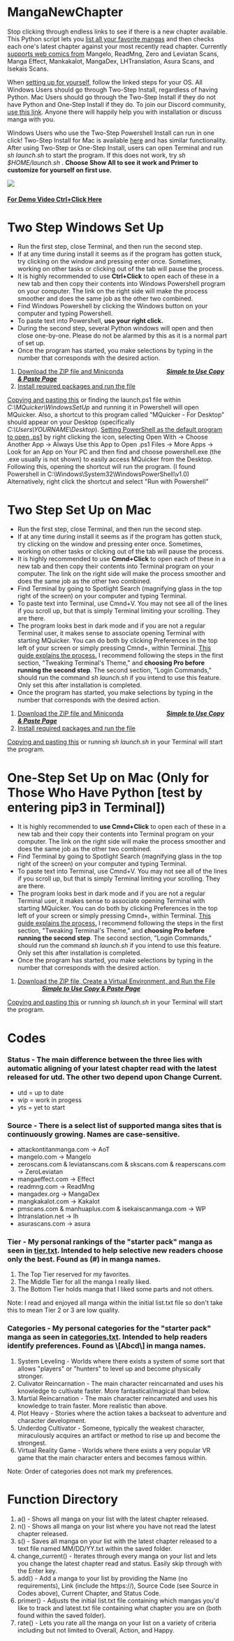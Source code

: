 # MangaNewChapter
<p>Stop clicking through endless links to see if there is a new chapter available. This Python script lets you <a href="README.md#function-directory">list all your favorite mangas</a> and then checks each one's latest chapter against your most recently read chapter. Currently <a href="README.md#Codes">supports web comics from</a> Mangelo, ReadMng, Zero and Leviatan Scans, Manga Effect, Mankakalot, MangaDex, LHTranslation, Asura Scans, and Isekais Scans.</p>

When <a href="#su">setting up for yourself</a>, follow the linked steps for your OS. All Windows Users should go through Two-Step Install, regardless of having Python. Mac Users should go through the Two-Step Install if they do not have Python and One-Step Install if they do. To join our Discord community, <a href="https://discord.gg/f7r8Emws8G">use this link</a>. Anyone there will happily help you with installation or discuss manga with you.

Windows Users who use the Two-Step Powershell Install can run in one click! Two-Step Install for Mac is available <a href="#2m">here</a> and has similar functionality. After using Two-Step or One-Step Install, users can open Terminal and run <em>sh launch.sh</em> to start the program. If this does not work, try <em>sh $HOME/launch.sh</em> . <b>Choose Show All to see it work and Primer to customize for yourself on first use.</b>

<img src="mcheck_ex.png"/>

<a href="https://youtu.be/AyZsZzuTAPg/" target="_blank"><h4><b>For Demo Video Ctrl+Click Here</b></h4></a>

<h1 id="su">Two Step Windows Set Up</h1>
<ul>
  <li>Run the first step, close Terminal, and then run the second step.</li>
  <li>If at any time during install it seems as if the program has gotten stuck, try clicking on the window and pressing enter once. Sometimes, working on other tasks or clicking out of the tab will pause the process.</li>
  <li>It is highly recommended to use <b>Ctrl+Click</b> to open each of these in a new tab and then copy their contents into Windows Powershell program on your computer. The link on the right side will make the process smoother and does the same job as the other two combined.</li>
  <li>Find Windows Powershell by clicking the Windows button on your computer and typing Powershell.</li>
  <li>To paste text into Powershell, <b>use your right click.</b></li>
  <li>During the second step, several Python windows will open and then close one-by-one. Please do not be alarmed by this as it is a normal part of set up.</li>
  <li>Once the program has started, you make selections by typing in the number that corresponds with the desired action.</li>
</ul>
<ol>
  <li><a href="WindowsSetUp\setup.ps1">Download the ZIP file and Miniconda</a> &nbsp;&nbsp;&nbsp;&nbsp;&nbsp;&nbsp;&nbsp;&nbsp;&nbsp;&nbsp;&nbsp;&nbsp;&nbsp;&nbsp;&nbsp;&nbsp;&nbsp;&nbsp;&nbsp;&nbsp;&nbsp;&nbsp;&nbsp;&nbsp;<a href="https://jacobk233811.github.io/MangaNewChapter/#windows-two-step"><em><b>Simple to Use Copy & Paste Page</em></b></a></li>
  <li><a href="WindowsSetUp\setup2.ps1">Install required packages and run the file</a></li>
</ol>
<p><a href="WindowsSetUp\launch.ps1">Copying and pasting this</a> or finding the launch.ps1 file within <em>C:\MQuicker\WindowsSetUp</em> and running it in Powershell will open MQuicker. Also, a shortcut to this program called "MQuicker - For Desktop" should appear on your Desktop (specifically <em>C:\Users\YOURNAME\Desktop</em>).
<a href="https://www.top-password.com/blog/set-ps1-script-to-open-with-powershell-by-default/">Setting PowerShell as the default program to open .ps1</a> by right clicking the icon, selecting Open With -> Choose Another App -> Always Use this App to Open .ps1 Files -> More Apps -> Look for an App on Your PC and then find and choose powershell.exe (the .exe usually is not shown) to easily access MQuicker from the Desktop. Following this, opening the shortcut will run the program.
(I found Powershell in C:\Windows\System32\WindowsPowerShell\v1.0) Alternatively, right click the shortcut and select "Run with Powershell"</p>

<h1 id="2m">Two Step Set Up on Mac</h1>
<ul>
  <li>Run the first step, close Terminal, and then run the second step.</li>
  <li>If at any time during install it seems as if the program has gotten stuck, try clicking on the window and pressing enter once. Sometimes, working on other tasks or clicking out of the tab will pause the process.</li>
  <li>It is highly recommended to use <b>Cmnd+Click</b> to open each of these in a new tab and then copy their contents into Terminal program on your computer. The link on the right side will make the process smoother and does the same job as the other two combined.</li>
  <li>Find Terminal by going to Spotlight Search (magnifying glass in the top right of the screen) on your computer and typing Terminal.</li>
  <li>To paste text into Terminal, use Cmnd+V. You may not see all of the lines if you scroll up, but that is simply Terminal limiting your scrolling. They are there.</li>
  <li>The program looks best in dark mode and if you are not a regular Terminal user, it makes sense to associate opening Terminal with starting MQuicker. You can do both by clicking Preferences in the top left of your screen or simply pressing Cmnd+, within Terminal. <a href="https://www.maketecheasier.com/customize-mac-terminal/">This guide explains the process.</a> I recommend following the steps in the first section, "Tweaking Terminal's Theme," and <b>choosing Pro before running the second step</b>. The second section, "Login Commands," should run the command <em>sh launch.sh</em> if you intend to use this feature. Only set this after installation is completed.</li>
  <li>Once the program has started, you make selections by typing in the number that corresponds with the desired action.</li>
</ul>
<ol>
  <li><a href="MacSetUp\setup.sh">Download the ZIP file and Miniconda</a> &nbsp;&nbsp;&nbsp;&nbsp;&nbsp;&nbsp;&nbsp;&nbsp;&nbsp;&nbsp;&nbsp;&nbsp;&nbsp;&nbsp;&nbsp;&nbsp;&nbsp;&nbsp;&nbsp;&nbsp;&nbsp;&nbsp;&nbsp;&nbsp;<a href="https://jacobk233811.github.io/MangaNewChapter/#mac-two-step"><em><b>Simple to Use Copy & Paste Page</em></b></a></li>
  <li><a href="MacSetUp\setup2.sh">Install required packages and run the file</a></li>
</ol>
<a href="MacSetUp\launch.sh">Copying and pasting this</a> or running <em>sh launch.sh</em> in your Terminal will start the program.
<h1 id="2m">One-Step Set Up on Mac (Only for Those Who Have Python [test by entering pip3 in Terminal])</h1>
<ul>
  <li>It is highly recommended to <b>use Cmnd+Click</b> to open each of these in a new tab and their copy their contents into Terminal program on your computer. The link on the right side will make the process smoother and does the same job as the other two combined.</li>
  <li>Find Terminal by going to Spotlight Search (magnifying glass in the top right of the screen) on your computer and typing Terminal.</li>
  <li>To paste text into Terminal, use Cmnd+V. You may not see all of the lines if you scroll up, but that is simply Terminal limiting your scrolling. They are there.</li>
  <li>The program looks best in dark mode and if you are not a regular Terminal user, it makes sense to associate opening Terminal with starting MQuicker. You can do both by clicking Preferences in the top left of your screen or simply pressing Cmnd+, within Terminal. <a href="https://www.maketecheasier.com/customize-mac-terminal/">This guide explains the process.</a> I recommend following the steps in the first section, "Tweaking Terminal's Theme," and <b>choosing Pro before running the second step</b>. The second section, "Login Commands," should run the command <em>sh launch.sh</em> if you intend to use this feature. Only set this after installation is completed.</li>
  <li>Once the program has started, you make selections by typing in the number that corresponds with the desired action.</li>
</ul>
<ol>
  <li><a href="MacSetUp\setup.sh">Download the ZIP file, Create a Virtual Environment, and Run the File</a> &nbsp;&nbsp;&nbsp;&nbsp;&nbsp;&nbsp;&nbsp;&nbsp;&nbsp;&nbsp;&nbsp;&nbsp;&nbsp;&nbsp;<a href="https://jacobk233811.github.io/MangaNewChapter/#mos"><em><b>Simple to Use Copy & Paste Page</em></b></a></li>
</ol>
<a href="MacSetUp\launch.sh">Copying and pasting this</a> or running <em>sh launch.sh</em> in your Terminal will start the program.

# Codes

### Status - The main difference between the three lies with automatic aligning of your latest chapter read with the latest released for utd. The other two depend upon Change Current.
<ul>
  <li>utd = up to date</li>
  <li>wip = work in progess</li>
  <li>yts = yet to start</li>
</ul>

### Source - There is a select list of supported manga sites that is continuously growing. Names are case-sensitive.
<ul>
  <li>attackontitanmanga.com -> AoT</li>
  <li>mangelo.com -> Mangelo</li>
  <li>zeroscans.com & leviatanscans.com & skscans.com & reaperscans.com -> ZeroLeviatan</li>
  <li>mangaeffect.com -> Effect</li>
  <li>readmng.com -> ReadMng</li>
  <li>mangadex.org -> MangaDex</li>
  <li>mangkakalot.com -> Kakalot</li>
  <li>pmscans.com & manhuaplus.com & isekaiscanmanga.com -> WP</li>
  <li>lhtranslation.net -> lh</li>
  <li>asurascans.com -> asura</li>
 </ul>
 
<h3>Tier - My personal rankings of the "starter pack" manga as seen in <a href="tier.txt">tier.txt</a>. Intended to help selective new readers choose only the best. Found as (#) in manga names.</h3>
<ol>
  <li>The Top Tier reserved for my favorites.</li>
  <li>The Middle Tier for all the manga I really liked.</li>
  <li>The Bottom Tier holds manga that I liked some parts and not others. </li>
 </ol>
 Note: I read and enjoyed all manga within the initial list.txt file so don't take this to mean Tier 2 or 3 are low quality.
 
<h3> Categories - My personal categories for the "starter pack" manga as seen in <a href="categories.txt">categories.txt</a>. Intended to help readers identify preferences. Found as \[Abcd\] in manga names.</h3>
<ol>
  <li>System Leveling - Worlds where there exists a system of some sort that allows "players" or "hunters" to level up and become physically stronger.</li>
  <li>Culivator Reincarnation - The main character reincarnated and uses his knowledge to cultivate faster. More fantastical/magical than below.</li>
  <li>Martial Reincarnation - The main character reincarnated and uses his knowledge to train faster. More realistic than above.</li>
  <li>Plot Heavy - Stories where the action takes a backseat to adventure and character development.</li>
  <li>Underdog Cultivator - Someone, typically the weakest character, miraculously acquires an artifact or method to rise up and become the strongest.</li>
  <li>Virtual Reality Game - Worlds where there exists a very popular VR game that the main character enters and becomes famous within.</li>
 </ol>
 Note: Order of categories does not mark my preferences.
 
# Function Directory
<ol>
  <li>a() - Shows all manga on your list with the latest chapter released.</li>
  <li>n() - Shows all manga on your list where you have not read the latest chapter released.</li>
  <li>s() - Saves all manga on your list with the latest chapter released to a text file named MM/DD/YY.txt within the saved folder.</li>
  <li>change_current() - Iterates through every manga on your list and lets you change the latest chapter read and status. Easily skip through with the Enter key.</li>
  <li>add() - Add a manga to your list by providing the Name (no requirements), Link (include the https://), Source Code (see Source in Codes above), Current Chapter, and Status Code.</li>
  <li>primer() - Adjusts the initial list.txt file containing which mangas you'd like to track and latest.txt file containing what chapter you are on (both found within the saved folder).</li>
  <li>rate() - Lets you rate all the manga on your list on a variety of criteria including but not limited to Overall, Action, and Happy.</li>
</ol>

